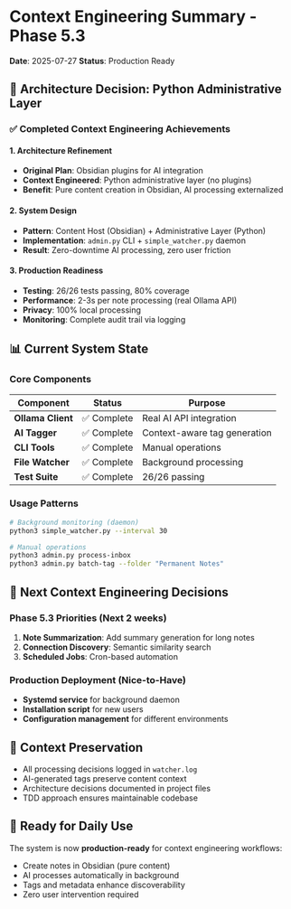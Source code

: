 # Context Engineering Summary - Phase 5.3
**Date**: 2025-07-27
**Status**: Production Ready

## 🎯 Architecture Decision: Python Administrative Layer

### ✅ **Completed Context Engineering Achievements**

#### 1. **Architecture Refinement**
- **Original Plan**: Obsidian plugins for AI integration
- **Context Engineered**: Python administrative layer (no plugins)
- **Benefit**: Pure content creation in Obsidian, AI processing externalized

#### 2. **System Design**
- **Pattern**: Content Host (Obsidian) + Administrative Layer (Python)
- **Implementation**: `admin.py` CLI + `simple_watcher.py` daemon
- **Result**: Zero-downtime AI processing, zero user friction

#### 3. **Production Readiness**
- **Testing**: 26/26 tests passing, 80% coverage
- **Performance**: 2-3s per note processing (real Ollama API)
- **Privacy**: 100% local processing
- **Monitoring**: Complete audit trail via logging

## 📊 **Current System State**

### **Core Components**
| Component | Status | Purpose |
|-----------|--------|---------|
| **Ollama Client** | ✅ Complete | Real AI API integration |
| **AI Tagger** | ✅ Complete | Context-aware tag generation |
| **CLI Tools** | ✅ Complete | Manual operations |
| **File Watcher** | ✅ Complete | Background processing |
| **Test Suite** | ✅ Complete | 26/26 passing |

### **Usage Patterns**
```bash
# Background monitoring (daemon)
python3 simple_watcher.py --interval 30

# Manual operations
python3 admin.py process-inbox
python3 admin.py batch-tag --folder "Permanent Notes"
```

## 🎯 **Next Context Engineering Decisions**

### **Phase 5.3 Priorities** (Next 2 weeks)
1. **Note Summarization**: Add summary generation for long notes
2. **Connection Discovery**: Semantic similarity search
3. **Scheduled Jobs**: Cron-based automation

### **Production Deployment** (Nice-to-Have)
- **Systemd service** for background daemon
- **Installation script** for new users
- **Configuration management** for different environments

## 📝 **Context Preservation**
- All processing decisions logged in `watcher.log`
- AI-generated tags preserve content context
- Architecture decisions documented in project files
- TDD approach ensures maintainable codebase

## 🚀 **Ready for Daily Use**
The system is now **production-ready** for context engineering workflows:
- Create notes in Obsidian (pure content)
- AI processes automatically in background
- Tags and metadata enhance discoverability
- Zero user intervention required
